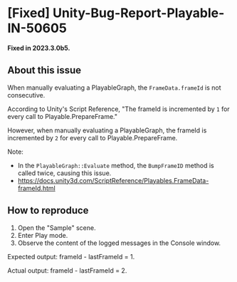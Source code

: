 # [Fixed] Unity-Bug-Report-Playable-IN-50605

**Fixed in 2023.3.0b5.**

## About this issue

When manually evaluating a PlayableGraph, the `FrameData.frameId` is not consecutive.

According to Unity's Script Reference, "The frameId is incremented by `1` for every call to Playable.PrepareFrame." 

However, when manually evaluating a PlayableGraph, the frameId is incremented by `2` for every call to Playable.PrepareFrame.

Note:
- In the `PlayableGraph::Evaluate` method, the `BumpFrameID` method is called twice, causing this issue.
- https://docs.unity3d.com/ScriptReference/Playables.FrameData-frameId.html

## How to reproduce

1. Open the "Sample" scene.
2. Enter Play mode.
3. Observe the content of the logged messages in the Console window.

Expected output: frameId - lastFrameId = 1.

Actual output: frameId - lastFrameId = 2.
